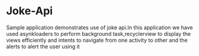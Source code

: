 # Joke-Api
Sample application demonstrates use of joke api.In this application we have used asynkloaders to perform background task,recyclerview to display the views efficiently and intents to navigate from one activity to other and the alerts to alert the user using it



